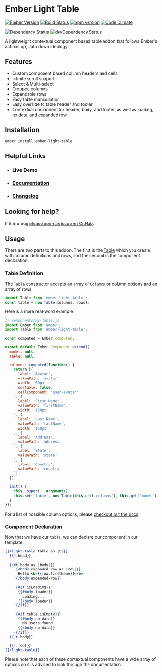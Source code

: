 # Ember Light Table

[![Ember Version](https://embadge.io/v1/badge.svg?start=2.3.0)](https://embadge.io/v1/badge.svg?start=2.3.0)
[![Build Status](https://travis-ci.org/offirgolan/ember-light-table.svg)](https://travis-ci.org/offirgolan/ember-light-table)
[![npm version](https://badge.fury.io/js/ember-light-table.svg)](http://badge.fury.io/js/ember-light-table)
[![Code Climate](https://codeclimate.com/github/offirgolan/ember-light-table/badges/gpa.svg)](https://codeclimate.com/github/offirgolan/ember-light-table)
<!-- [![Test Coverage](https://codeclimate.com/github/offirgolan/ember-light-table/badges/coverage.svg)](https://codeclimate.com/github/offirgolan/ember-light-table/coverage) -->
[![Dependency Status](https://david-dm.org/offirgolan/ember-light-table.svg)](https://david-dm.org/offirgolan/ember-light-table)
[![devDependency Status](https://david-dm.org/offirgolan/ember-light-table/dev-status.svg)](https://david-dm.org/offirgolan/ember-light-table#info=devDependencies)

A lightweight contextual component based table addon that follows Ember's actions up, data down ideology. 

## Features 

* Custom component based column headers and cells
* Infinite scroll support
* Select & Multi-select
* Grouped columns
* Expandable rows
* Easy table manipulation
* Easy override to table header and footer
* Contextual component for header, body, and footer, as well as loading, no data, and expanded row

## Installation
```shell
ember install ember-light-table
```

## Helpful Links

- ### [Live Demo](http://offirgolan.github.io/ember-light-table)

- ### [Documentation](http://offirgolan.github.io/ember-light-table/docs)

- ### [Changelog](CHANGELOG.md)

## Looking for help?
If it is a bug [please open an issue on GitHub](http://github.com/offirgolan/ember-light-table/issues).

## Usage
There are two parts to this addon. The first is the [Table](http://offirgolan.github.io/ember-light-table/docs/classes/Table.html) which you create with column definitions and rows, and the second is the component declaration.

### Table Definition
The `Table` constructor accepts an array of `Columns` or column options and an array of rows. 

```javascript
import Table from 'ember-light-table';
const table = new Table(columns, rows);
```

Here is a more real-word example

```javascript
// components/my-table.js
import Ember from 'ember';
import Table from 'ember-light-table';

const computed = Ember.computed;

export default Ember.Component.extend({
  model: null,
  table: null,

  columns: computed(function() {
    return [{
      label: 'Avatar',
      valuePath: 'avatar',
      width: '60px',
      sortable: false,
      cellComponent: 'user-avatar'
    }, {
      label: 'First Name',
      valuePath: 'firstName',
      width: '150px'
    }, {
      label: 'Last Name',
      valuePath: 'lastName',
      width: '150px'
    }, {
      label: 'Address',
      valuePath: 'address'
    }, {
      label: 'State',
      valuePath: 'state'
    }, {
      label: 'Country',
      valuePath: 'country'
    }];
  }),

  init() {
    this._super(...arguments);
    this.set('table', new Table(this.get('columns'), this.get('model').toArray()));
  }
});
```

For a list of possible column options, please [checkout out the docs](http://offirgolan.github.io/ember-light-table/docs/classes/Column.html).

### Component Declaration

Now that we have our `table`, we can declare our component in our template. 

```hbs
{{#light-table table as |t|}}
  {{t.head}}
  
  {{#t.body as |body|}}
    {{#body.expanded-row as |row|}}
      Hello <b>{{row.firstName}}</b>
    {{/body.expanded-row}}
    
    {{#if isLoading}}
      {{#body.loader}}
        Loading...
      {{/body.loader}}
    {{/if}}

    {{#if table.isEmpty)}}
      {{#body.no-data}}
        No users found.
      {{/body.no-data}}
    {{/if}}
  {{/t.body}}

  {{t.foot}}
{{/light-table}}
```

Please note that each of these contextual components have a wide array of options so it is advised to look through the documentation.  
